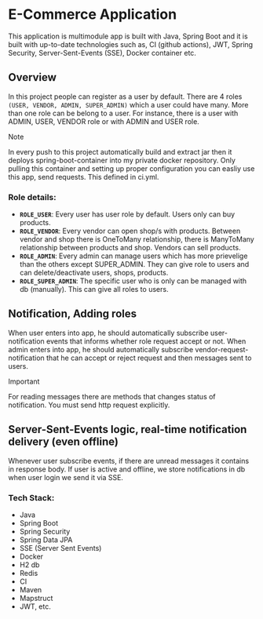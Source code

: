 # E-Commerce Application 
This application is multimodule app is built with Java, Spring Boot and it is built with up-to-date technologies such as, CI (github actions), JWT, Spring Security, Server-Sent-Events (SSE), Docker container etc.
## Overview
In this project people can register as a user by default. There are 4 roles `(USER, VENDOR, ADMIN, SUPER_ADMIN)` which a user could have many. More than one role can be belong to a user. For instance, there is a user with ADMIN, USER, VENDOR role or with ADMIN and USER role.
> [!NOTE]
> In every push to this project automatically build and extract jar then it deploys spring-boot-container into my private docker repository. Only pulling this container and setting up proper configuration you can easliy use this app, send requests. This defined in ci.yml.
### Role details:
- **`ROLE_USER`**: Every user has user role by default. Users only can buy products.
- **`ROLE_VENDOR`**: Every vendor can open shop/s with products. Between vendor and shop there is OneToMany relationship, there is ManyToMany relationship between products and shop. Vendors can sell products.
- **`ROLE_ADMIN`**: Every admin can manage users which has more prievelige than the others except SUPER_ADMIN. They can give role to users and can delete/deactivate users, shops, products.
- **`ROLE_SUPER_ADMIN`**: The specific user who is only can be managed with db (manually). This can give all roles to users.
## Notification, Adding roles
When user enters into app, he should automatically subscribe user-notification events that informs whether role request accept or not.
When admin enters into app, he should automatically subscribe vendor-request-notification that he can accept or reject request and then messages sent to users.
> [!IMPORTANT]
> For reading messages there are methods that changes status of notification. You must send http request explicitly.
## Server-Sent-Events logic, real-time notification delivery (even offline)
Whenever user subscribe events, if there are unread messages it contains in response body. If user is active and offline, we store notifications in db when user login we send it via SSE. 
### Tech Stack:
- Java
- Spring Boot
- Spring Security
- Spring Data JPA
- SSE (Server Sent Events)
- Docker
- H2 db
- Redis
- CI
- Maven
- Mapstruct
- JWT, etc.
